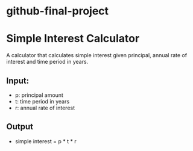 # github-final-project

# Simple Interest Calculator

A calculator that calculates simple interest given principal, annual rate of interest and time period in years.

## Input:
- p: principal amount
- t: time period in years
- r: annual rate of interest

## Output
- simple interest = p * t * r
